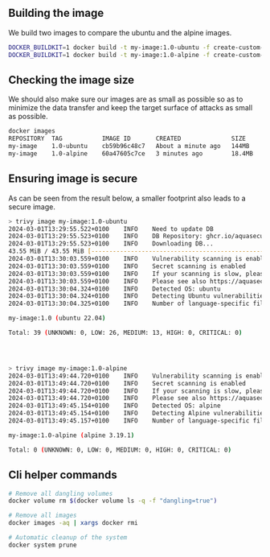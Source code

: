 ## Building the image

We build two images to compare the ubuntu and the alpine images.

```bash
DOCKER_BUILDKIT=1 docker build -t my-image:1.0-ubuntu -f create-custom-user-ubuntu .
DOCKER_BUILDKIT=1 docker build -t my-image:1.0-alpine -f create-custom-user-alpine .
```

## Checking the image size

We should also make sure our images are as small as possible so as to minimize the data transfer and keep the target surface of attacks as small as possible.

```bash
docker images               
REPOSITORY  TAG           IMAGE ID       CREATED              SIZE
my-image    1.0-ubuntu    cb59b96c48c7   About a minute ago   144MB
my-image    1.0-alpine    60a47605c7ce   3 minutes ago        18.4MB
```

## Ensuring image is secure

As can be seen from the result below, a smaller footprint also leads to a secure image.

```bash
> trivy image my-image:1.0-ubuntu
2024-03-01T13:29:55.522+0100    INFO    Need to update DB
2024-03-01T13:29:55.523+0100    INFO    DB Repository: ghcr.io/aquasecurity/trivy-db
2024-03-01T13:29:55.523+0100    INFO    Downloading DB...
43.55 MiB / 43.55 MiB [------------------------------------------------------------------------------------------------------------------------------------------------------------------------------------] 100.00% 6.29 MiB p/s 7.1s
2024-03-01T13:30:03.559+0100    INFO    Vulnerability scanning is enabled
2024-03-01T13:30:03.559+0100    INFO    Secret scanning is enabled
2024-03-01T13:30:03.559+0100    INFO    If your scanning is slow, please try '--scanners vuln' to disable secret scanning
2024-03-01T13:30:03.559+0100    INFO    Please see also https://aquasecurity.github.io/trivy/v0.49/docs/scanner/secret/#recommendation for faster secret detection
2024-03-01T13:30:04.324+0100    INFO    Detected OS: ubuntu
2024-03-01T13:30:04.324+0100    INFO    Detecting Ubuntu vulnerabilities...
2024-03-01T13:30:04.325+0100    INFO    Number of language-specific files: 0

my-image:1.0 (ubuntu 22.04)

Total: 39 (UNKNOWN: 0, LOW: 26, MEDIUM: 13, HIGH: 0, CRITICAL: 0)




> trivy image my-image:1.0-alpine
2024-03-01T13:49:44.720+0100    INFO    Vulnerability scanning is enabled
2024-03-01T13:49:44.720+0100    INFO    Secret scanning is enabled
2024-03-01T13:49:44.720+0100    INFO    If your scanning is slow, please try '--scanners vuln' to disable secret scanning
2024-03-01T13:49:44.720+0100    INFO    Please see also https://aquasecurity.github.io/trivy/v0.49/docs/scanner/secret/#recommendation for faster secret detection
2024-03-01T13:49:45.154+0100    INFO    Detected OS: alpine
2024-03-01T13:49:45.154+0100    INFO    Detecting Alpine vulnerabilities...
2024-03-01T13:49:45.157+0100    INFO    Number of language-specific files: 0

my-image:1.0-alpine (alpine 3.19.1)

Total: 0 (UNKNOWN: 0, LOW: 0, MEDIUM: 0, HIGH: 0, CRITICAL: 0)
```

## Cli helper commands

```bash
# Remove all dangling volumes
docker volume rm $(docker volume ls -q -f "dangling=true")

# Remove all images
docker images -aq | xargs docker rmi

# Automatic cleanup of the system
docker system prune
```
